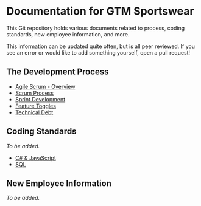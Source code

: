 # Documentation for GTM Sportswear
This Git repository holds various documents related to process, coding standards, new employee information, and more.

This information can be updated quite often, but is all peer reviewed. If you see an error or would like to add something yourself, open a pull request!

## The Development Process

* [Agile Scrum - Overview](scrum)
* [Scrum Process](process/process.md)
* [Sprint Development](process/sprints.md)
* [Feature Toggles](process/feature-toggles.md)
* [Technical Debt](process/technical-debt.md)


## Coding Standards
*To be added.*

* [C# & JavaScript](/#)
* [SQL](/#)

## New Employee Information
*To be added.*
